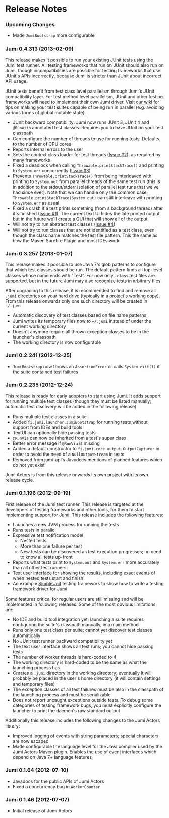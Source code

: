 
Release Notes
=============

### Upcoming Changes

- Made `JumiBootstrap` more configurable

### Jumi 0.4.313 (2013-02-09)

This release makes it possible to run your existing JUnit tests using the Jumi test runner. All testing frameworks that run on JUnit should also run on Jumi, though incompatibilities are possible for testing frameworks that use JUnit's APIs incorrectly, because Jumi is stricter than JUnit about incorrect API usage.

JUnit tests benefit from test class level parallelism through Jumi's JUnit compatibility layer. For test method level parallelism, JUnit and other testing frameworks will need to implement their own Jumi driver. Visit [our wiki](https://github.com/orfjackal/jumi/wiki) for tips on making your test suites capable of being run in parallel (e.g. avoiding various forms of global mutable state).

- JUnit backward compatibility: Jumi now runs JUnit 3, JUnit 4 and `@RunWith` annotated test classes. Requires you to have JUnit on your test classpath
- Can configure the number of threads to use for running tests. Defaults to the number of CPU cores
- Reports internal errors to the user
- Sets the context class loader for test threads ([Issue #2](https://github.com/orfjackal/jumi/issues/2)), as required by many frameworks
- Fixed a deadlock when calling `Throwable.printStackTrace()` and printing to `System.err` concurrently ([Issue #3](https://github.com/orfjackal/jumi/issues/3))
- Prevents `Throwable.printStackTrace()` from being interleaved with printing to `System.out` from parallel threads of the same test run (this is in addition to the stdout/stderr isolation of parallel test runs that we've had since ever). Note that we can handle only the common case; `Throwable.printStackTrace(System.out)` can still interleave with printing to `System.err` as usual
- Fixed a crash if a test prints something (from a background thread) after it's finished ([Issue #1](https://github.com/orfjackal/jumi/issues/1)). The current text UI hides the late printed output, but in the future we'll create a GUI that will show all of the output
- Will not try to run abstract test classes ([Issue #4](https://github.com/orfjackal/jumi/issues/4))
- Will not try to run classes that are not identified as a test class, even though the class name matches the test file pattern. This the same as how the Maven Surefire Plugin and most IDEs work

### Jumi 0.3.257 (2013-01-07)

This release makes it possible to use Java 7's glob patterns to configure that which test classes should be run. The default pattern finds all top-level classes whose name ends with "Test". For now only `.class` test files are supported, but in the future Jumi may also recognize tests in arbitrary files.

After upgrading to this release, it is recommended to find and remove all `.jumi` directories on your hard drive (typically in a project's working copy). From this release onwards only one such directory will be created in `~/.jumi`

- Automatic discovery of test classes based on file name patterns
- Jumi writes its temporary files now to `~/.jumi` instead of under the current working directory
- Doesn't anymore require all thrown exception classes to be in the launcher's classpath
- The working directory is now configurable

### Jumi 0.2.241 (2012-12-25)

- `JumiBootstrap` now throws an `AssertionError` or calls `System.exit(1)` if the suite contained test failures

### Jumi 0.2.235 (2012-12-24)

This release is ready for early adopters to start using Jumi. It adds support for running multiple test classes (though they must be listed manually; automatic test discovery will be added in the following release).

- Runs multiple test classes in a suite
- Added `fi.jumi.launcher.JumiBootstrap` for running tests without support from IDEs and build tools
- TextUI can optionally hide passing tests
- `@RunVia` can now be inherited from a test's super class
- Better error message if `@RunVia` is missing
- Added a default constructor to `fi.jumi.core.output.OutputCapturer` in order to avoid the need of a `NullOutputStream` in tests
- Removed from jumi-api's Javadocs mentions of planned features which do not yet exist

Jumi Actors is from this release onwards its own project with its own release cycle.

### Jumi 0.1.196 (2012-09-19)

First release of the Jumi test runner. This release is targeted at the developers of testing frameworks and other tools, for them to start implementing support for Jumi. This release includes the following features:

- Launches a new JVM process for running the tests
- Runs tests in parallel
- Expressive test notification model
  - Nested tests
  - More than one failure per test
  - New tests can be discovered as test execution progresses; no need to know all tests up-front
- Reports what tests print to `System.out` and `System.err` more accurately than all other test runners
- Text user interface for showing the results, including exact events of when nested tests start and finish
- An example [SimpleUnit](https://github.com/orfjackal/jumi/tree/master/simpleunit) testing framework to show how to write a testing framework driver for Jumi

Some features critical for regular users are still missing and will be implemented in following releases. Some of the most obvious limitations are:

- No IDE and build tool integration yet; launching a suite requires configuring the suite's classpath manually, in a main method
- Runs only one test class per suite; cannot yet discover test classes automatically
- No JUnit test runner backward compatibility yet
- The text user interface shows all test runs; you cannot hide passing tests
- The number of worker threads is hard-coded to 4
- The working directory is hard-coded to be the same as what the launching process has
- Creates a `.jumi` directory in the working directory; eventually it will probably be placed in the user's home directory (it will contain settings and temporary files)
- The exception classes of all test failures must be also in the classpath of the launching process and must be serializable
- Does not report uncaught exceptions outside tests. To debug some categories of testing framework bugs, you must explicitly configure the launcher to print the daemon's raw standard output

Additionally this release includes the following changes to the Jumi Actors library:

- Improved logging of events with string parameters; special characters are now escaped
- Made configurable the language level for the Java compiler used by the Jumi Actors Maven plugin. Enables the use of event interfaces which depend on Java 7+ language features

### Jumi 0.1.64 (2012-07-10)

- Javadocs for the public APIs of Jumi Actors
- Fixed a concurrency bug in `WorkerCounter`

### Jumi 0.1.46 (2012-07-07)

- Initial release of Jumi Actors
